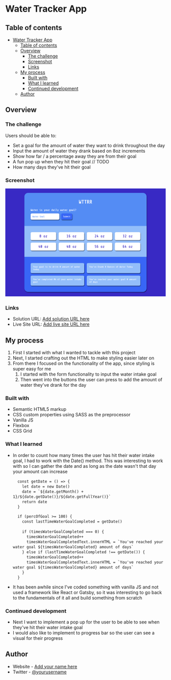 # Water Tracker App

## Table of contents

- [Water Tracker App](#water-tracker-app)
  - [Table of contents](#table-of-contents)
  - [Overview](#overview)
    - [The challenge](#the-challenge)
    - [Screenshot](#screenshot)
    - [Links](#links)
  - [My process](#my-process)
    - [Built with](#built-with)
    - [What I learned](#what-i-learned)
    - [Continued development](#continued-development)
  - [Author](#author)

## Overview

### The challenge

Users should be able to:

- Set a goal for the amount of water they want to drink throughout the day 
- Input the amount of water they drank based on 8oz increments
- Show how far / a percentage away they are from their goal 
- A fun pop up when they hit their goal // TODO
- How many days they've hit their goal 

### Screenshot

![](./images/screenshot.png)

### Links

- Solution URL: [Add solution URL here](https://your-solution-url.com)
- Live Site URL: [Add live site URL here](https://your-live-site-url.com)

## My process
1. First I started with what I wanted to tackle with this project 
2. Next, I started crafting out the HTML to make styling easier later on 
3. From there I focused on the functionality of the app, since styling is super easy for me 
   1. I started with the form functionality to input the water intake goal
   2. Then went into the buttons the user can press to add the amount of water they've drank for the day 

### Built with

- Semantic HTML5 markup
- CSS custom properties using SASS as the preprocessor 
- Vanilla JS
- Flexbox
- CSS Grid

### What I learned

- In order to count how many times the user has hit their water intake goal, I had to work with the Date() method. This was interesting to work with so I can gather the date and as long as the date wasn't that day your amount can increase
  ```
    const getDate = () => {
      let date = new Date() 
      date = `${date.getMonth() + 1}/${date.getDate()}/${date.getFullYear()}`
      return date 
    }
  ```
  ```
    if (percOfGoal >= 100) {
      const lastTimeWaterGoalCompleted = getDate() 

      if (timesWaterGoalCompleted === 0) {
        timesWaterGoalCompleted++ 
        timesWaterGoalCompletedText.innerHTML = `You've reached your water goal ${timesWaterGoalCompleted} amount of days`
      } else if (lastTimeWaterGoalCompleted !== getDate()) {
        timesWaterGoalCompleted++ 
        timesWaterGoalCompletedText.innerHTML = `You've reached your water goal ${timesWaterGoalCompleted} amount of days`
      }
    }
  ```
- It has been awhile since I've coded something with vanilla JS and not used a framework like React or Gatsby, so it was interesting to go back to the fundamentals of it all and build something from scratch

### Continued development
- Next I want to implement a pop up for the user to be able to see when they've hit their water intake goal 
- I would also like to implement to progress bar so the user can see a visual for their progress 

## Author

- Website - [Add your name here](https://lindseydortch.github.io/codewithlinds-portfolio/)
- Twitter - [@yourusername](https://www.twitter.com/codewithlinds)
